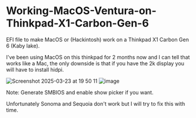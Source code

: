 # Working-MacOS-Ventura-on-Thinkpad-X1-Carbon-Gen-6
EFI file to make MacOS or (Hackintosh) work on a Thinkpad X1 Carbon Gen 6 (Kaby lake).

I've been using MacOS on this thinkpad for 2 months now and I can tell that works like a Mac, the only downside is that if you have the 2k display you will have to install hidpi.

![Screenshot 2025-03-23 at 19 50 11](https://github.com/user-attachments/assets/e3cca585-b278-400a-ae59-be99c53a30f4)
![image](https://github.com/user-attachments/assets/3251c840-cd82-4ff9-b9e0-5cef9129d978)


Note: Generate SMBIOS and enable show picker if you want.

Unfortunately Sonoma and Sequoia don't work but I will try to fix this with time.
